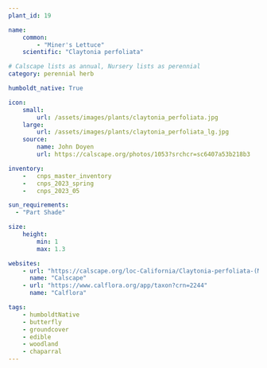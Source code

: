 ```yaml
---
plant_id: 19

name: 
    common:  
        - "Miner's Lettuce"  
    scientific: "Claytonia perfoliata"   

# Calscape lists as annual, Nursery lists as perennial
category: perennial herb

humboldt_native: True

icon: 
    small: 
        url: /assets/images/plants/claytonia_perfoliata.jpg 
    large: 
        url: /assets/images/plants/claytonia_perfoliata_lg.jpg 
    source: 
        name: John Doyen 
        url: https://calscape.org/photos/1053?srchcr=sc6407a53b218b3 

inventory: 
    -   cnps_master_inventory
    -   cnps_2023_spring
    -   cnps_2023_05

sun_requirements:
  - "Part Shade"

size:
    height: 
        min: 1
        max: 1.3

websites:
    - url: "https://calscape.org/loc-California/Claytonia-perfoliata-(Miner's-Lettuce)"
      name: "Calscape"
    - url: "https://www.calflora.org/app/taxon?crn=2244"
      name: "Calflora"

tags: 
    - humboldtNative
    - butterfly
    - groundcover
    - edible
    - woodland
    - chaparral
---
```


